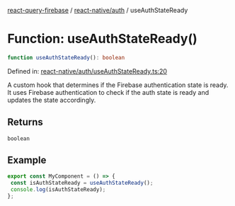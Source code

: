 [react-query-firebase](../../../modules.md) / [react-native/auth](../index.md) / useAuthStateReady

# Function: useAuthStateReady()

```ts
function useAuthStateReady(): boolean
```

Defined in: [react-native/auth/useAuthStateReady.ts:20](https://github.com/vpishuk/react-query-firebase/blob/47ed1ecd8b83d68dd4237e8eb73f6aa6dea2c1fa/react-native/auth/useAuthStateReady.ts#L20)

A custom hook that determines if the Firebase authentication state is ready.
It uses Firebase authentication to check if the auth state is ready and updates the state accordingly.

## Returns

`boolean`

## Example

```jsx
export const MyComponent = () => {
 const isAuthStateReady = useAuthStateReady();
 console.log(isAuthStateReady);
};
```
